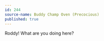 ```yaml
---
id: 244
source-name: Buddy Champ Oven (Precocious)
published: true
---
```

 Roddy! What are you doing here?
